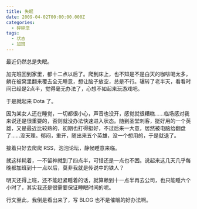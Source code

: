 ```yaml
---
title: 失眠
date: 2009-04-02T00:00:00.000Z
categories:
  - 碎碎念
tags:
  - 状态
  - 加班
---
```


最近仍然总是失眠。

加完班回到家里，都十二点以后了。爬到床上，也不知是不是白天的咖啡喝太多，躺在被窝里翻来覆去全无睡意，想让脑子放空，总是不行。辗转了老半天，看看时间已经是2点半，觉得毫无办法了，心想不如起来玩游戏吧。

于是就起来 Dota 了。

因为某女人还在睡觉，一切都很小心，声音也没开，感觉就很糟糕……临场感对我来说还是很重要的，否则就没办法快速进入状态。随到圣堂刺客，挺好用的一个英雄，又是最近比较熟的，初期也打得挺好，不过后来一大意，居然被电脑给翻盘了……没天理。郁闷，重开，随出来五个英雄，没一个想用的，于是就退了。

接着只好去爬爬 RSS，泡泡论坛，静候睡意来临。

就这样耗着，一不留神就到了四点半，可惜还是一点也不困。说起来这几天几乎每晚都加班到十一点以后，莫非我就是传说中的铁人？

明天还得上班，还不能赶紧睡着的话，就算赖到十一点半再去公司，也只能睡六个小时了，其实我还是很需要保证睡眠时间的呢。

行文至此，我倒是看出来了，写 BLOG 也不是催眠的好办法啊。
